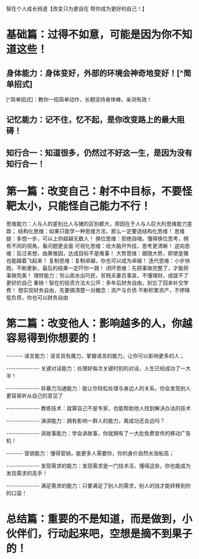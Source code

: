 智在个人成长频道【改变只为更自在 帮你成为更好的自己！】

# 基础篇：过得不如意，可能是因为你不知道这些！
## 身体能力：身体变好，外部的环境会神奇地变好！[^简单招式]
[^简单招式]：教你一招简单动作，长期坚持身体棒，亲测有效！
## 记忆能力：记不住，忆不起，是你改变路上的最大阻碍！
## 知行合一：知道很多，仍然过不好这一生，是因为没有知行合一！
# 第一篇：改变自己：射不中目标，不要怪靶太小，只能怪自己能力不行！
思维能力：人与人的差别比人与猪的区别都大，原因在于人与人巨大的思维能力差距；
结构化思维：如果只能学一种思维方法，那么一定要选结构化思维！
思维链：多想一步，可以上你超越无数人！
换位思维：拒绝自嗨，懂得换位思考，拥有不同的视角，看问题更全面
可视化思维：给大脑开外挂，思考更清晰！
逆向思维：反过来想，由果推因，达成目标不是难事！
大势思维：跟随大势，即使是猪也能跟着飞起来！
复制思维：复制卓越，你也可以成为卓越！
迭代思维：小步快跑，不断更新，最后的结果一定吓你一跳！
闭环思维：先把事做完整了，才能把事做完美！
理财能力：穷山恶水出叼民，贫贱夫妻百事哀，不懂理财，成就不了更好的自己
重磅！智在的投资方法大公开：多年后财务自由，别忘了回来补交学费！
想实现财务自由，先要搞清楚一对概念：资产与负债
不断积累资产，不停降低负债，你也可以财务自由


# 第二篇：改变他人：影响越多的人，你越容易得到你想要的！

 ------- 语言能力：语言具有魔力，掌握语言的能力，让你可以影响更多的人；

-------------- 关键对话能力：处理好每次关键时刻的对话，人生已经成功了一大半！

-------------- 非暴力沟通能力：能让你轻松处理与身边人的关系，你会发现别人更容易听从自己的意见了

-------------- 教练技术：就算自己不是专家，也能帮助他人找到解决办法的技术

-------------- 演讲能力：拥有影响一群人的能力，离成功还会远吗？

-------------- 讲故事能力：学会讲故事，你就拥有了一大批免费宣传的移动广告机！


------- 营销能力：懂得营销，能更多人需要你，你的身价自然水涨船高；

-------------- 发现需求的能力：发现需求是一门技术活，懂得这些，你也能成为发现需求的高手！

-------------- 满足需求的能力：只要满足了别人的需求，别人的钱才能转移到你的口袋！


# 总结篇：重要的不是知道，而是做到，小伙伴们，行动起来吧，空想是摘不到果子的！

